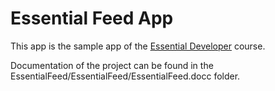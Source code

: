 # Essential Feed App

This app is the sample app of the [Essential Developer](https://essentialdeveloper.com/) course.

Documentation of the project can be found in the EssentialFeed/EssentialFeed/EssentialFeed.docc folder.
